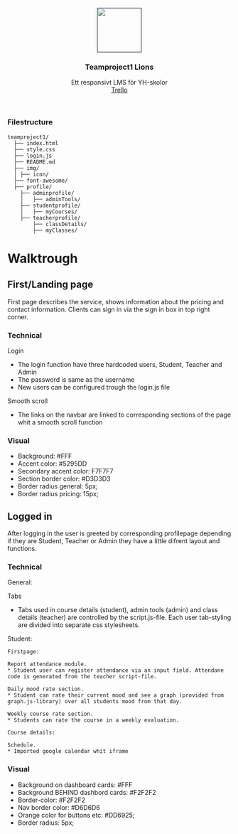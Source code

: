 <p align="center">
  <a href="">
    <img src="https://lh3.googleusercontent.com/oFlHrHIHr3IT0KgbFVmNjCsI7PDzdm6YQj9WhXpaPiM7elyTXpHlNDLklr5RElpG3gM=h310" alt="" width=100 height=100>
  </a>

  <h3 align="center">Teamproject1 Lions</h3>

  <p align="center">
    Ett responsivt LMS för YH-skolor <br>
  <a href="https://trello.com/b/nOapM9nK/projektarbete">Trello</a>


  </p>
</p>

<br>


### Filestructure
```
teamproject1/					
  ├── index.html				
  ├── style.css				
  ├── login.js				
  ├── README.md				
  ├── img/			
  │	├── icon/		
  ├── font-awesome/			
  ├── profile/			
  	├── adminprofile/		
	│	├── adminTools/	
	├── studentprofile/
	│	├── myCourses/
	├── teacherprofile/		
		├── classDetails/
		├── myClasses/
```
# Walktrough

## First/Landing page
First page describes the service, shows information about the pricing and contact information.
Clients can sign in via the sign in box in top right corner.
### Technical

Login
* The login function have three hardcoded users, Student, Teacher and Admin
* The password is same as the username
* New users can be configured trough the login.js file

Smooth scroll
* The links on the navbar are linked to corresponding sections of the page whit a smooth scroll function

### Visual
* Background: #FFF
* Accent color: #5295DD
* Secondary accent color: F7F7F7
* Section border color: #D3D3D3
* Border radius general: 5px;
* Border radius pricing: 15px;


## Logged in
After logging in the user is greeted by corresponding profilepage depending if they are Student, Teacher or Admin they have a little difrent layout and functions.

### Technical

General: 

Tabs 
* Tabs used in course details (student), admin tools (admin) and class details (teacher) are controlled by the script.js-file. 
Each user tab-styling are divided into separate css stylesheets. 

Student:
```
Firstpage:

Report attendance module. 
* Student user can register attendance via an input field. Attendane code is generated from the teacher script-file. 

Daily mood rate section. 
* Student can rate their current mood and see a graph (provided from graph.js-library) over all students mood from that day. 

Weekly course rate section. 
* Students can rate the course in a weekly evaluation. 
```
```
Course details:

Schedule. 
* Imported google calendar whit iframe

```




### Visual
* Background on dashboard cards: #FFF
* Background BEHIND dashbord cards: #F2F2F2
* Border-color: #F2F2F2 
* Nav border color: #D6D6D6
* Orange color for buttons etc: #DD6925;
* Border radius: 5px;

